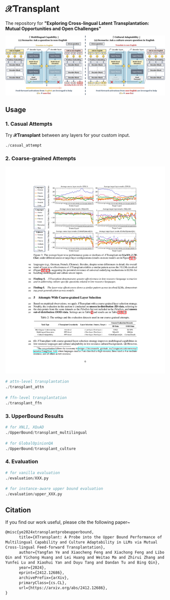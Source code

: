 # 𝒳Transplant
The repository for **"Exploring Cross-lingual Latent Transplantation: Mutual Opportunities and Open Challenges"**

<p align="center">
  <img src="Asset/method.png" width="750px" >
</p>


## Usage
### 1. Casual Attempts
Try **𝒳Transplant** between any layers for your custom input.

```python
./casual_attempt
```

### 2. Coarse-grained Attempts

<p align="center">
  <img src="Asset/settings.pdf" width="750px" >
</p>

```python
# attn-level transplantation
./transplant_attn

# ffn-level transplantation
./transplant_ffn
```

### 3. UpperBound Results
```python
# for XNLI, XQuAD
./UpperBound/transplant_multilingual

# for GlobalOpinionQA
./UpperBound/transplant_culture
```

### 4. Evaluation
```python
# for vanilla evaluation
./evaluation/XXX.py

# for instance-aware upper bound evaluation
./evaluation/upper_XXX.py
```


## Citation
If you find our work useful, please cite the following paper~
```
@misc{ye2024xtransplantprobeupperbound,
      title={XTransplant: A Probe into the Upper Bound Performance of Multilingual Capability and Culture Adaptability in LLMs via Mutual Cross-lingual Feed-forward Transplantation}, 
      author={Yangfan Ye and Xiaocheng Feng and Xiachong Feng and Libo Qin and Yichong Huang and Lei Huang and Weitao Ma and Zhirui Zhang and Yunfei Lu and Xiaohui Yan and Duyu Tang and Dandan Tu and Bing Qin},
      year={2024},
      eprint={2412.12686},
      archivePrefix={arXiv},
      primaryClass={cs.CL},
      url={https://arxiv.org/abs/2412.12686}, 
}
```
